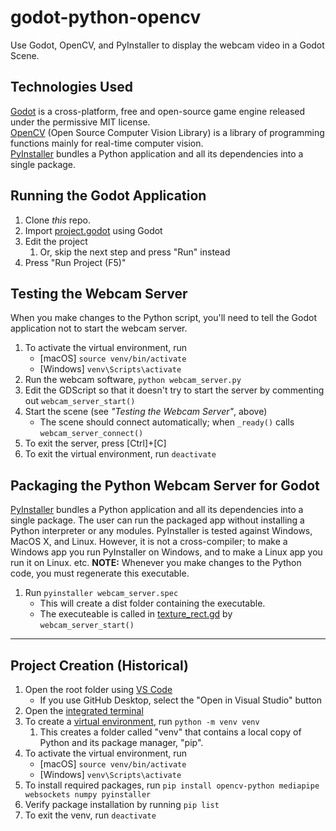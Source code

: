 # godot-python-opencv
Use Godot, OpenCV, and PyInstaller to display the webcam video in a Godot Scene.

## Technologies Used
[Godot](https://godotengine.org/) is a cross-platform, free and open-source game engine released under the permissive MIT license. </br>
[OpenCV](https://opencv.org/) (Open Source Computer Vision Library) is a library of programming functions mainly for real-time computer vision. </br>
[PyInstaller](https://pyinstaller.org/en/stable/) bundles a Python application and all its dependencies into a single package.

## Running the Godot Application
1. Clone _this_ repo.
1. Import [project.godot](project.godot) using Godot
1. Edit the project
    1. Or, skip the next step and press "Run" instead
1. Press "Run Project (F5)"

## Testing the Webcam Server
When you make changes to the Python script, you'll need to tell the Godot application not to start the webcam server.
1. To activate the virtual environment, run
    - [macOS] `source venv/bin/activate`
    - [Windows] `venv\Scripts\activate`
1. Run the webcam software, `python webcam_server.py`
1. Edit the GDScript so that it doesn't try to start the server by commenting out `webcam_server_start()`
1. Start the scene (see _"Testing the Webcam Server"_, above)
    - The scene should connect automatically; when `_ready()` calls `webcam_server_connect()`
1. To exit the server, press [Ctrl]+[C]
1. To exit the virtual environment, run `deactivate`

## Packaging the Python Webcam Server for Godot
[PyInstaller](https://pyinstaller.org/en/stable/) bundles a Python application and all its dependencies into a single package. The user can run the packaged app without installing a Python interpreter or any modules. PyInstaller is tested against Windows, MacOS X, and Linux. However, it is not a cross-compiler; to make a Windows app you run PyInstaller on Windows, and to make a Linux app you run it on Linux. etc. **NOTE:** Whenever you make changes to the Python code, you must regenerate this executable.
1. Run `pyinstaller webcam_server.spec`
    - This will create a dist folder containing the executable.
    - The executeable is called in [texture_rect.gd](texture_rect.gd) by `webcam_server_start()`
----

## Project Creation (Historical)
1. Open the root folder using [VS Code](https://code.visualstudio.com/)
    - If you use GitHub Desktop, select the "Open in Visual Studio" button
1. Open the [integrated terminal](https://code.visualstudio.com/docs/editor/integrated-terminal)
1. To create a [virtual environment](https://docs.python.org/3/library/venv.html), run `python -m venv venv`
    1. This creates a folder called "venv" that contains a local copy of Python and its package manager, "pip".
1. To activate the virtual environment, run
    - [macOS] `source venv/bin/activate`
    - [Windows] `venv\Scripts\activate`
1. To install required packages, run `pip install opencv-python mediapipe websockets numpy pyinstaller`
1. Verify package installation by running `pip list`
1. To exit the venv, run `deactivate`
